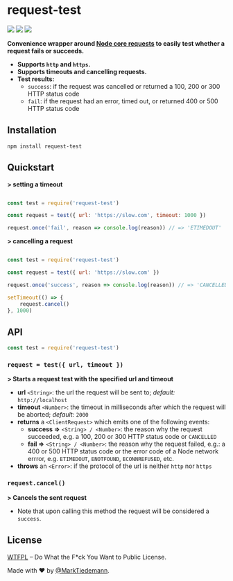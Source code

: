 
# request-test

[![](https://travis-ci.org/MarkTiedemann/request-test.svg?branch=master)](https://travis-ci.org/MarkTiedemann/request-test)
[![](https://david-dm.org/MarkTiedemann/request-test.svg)](https://david-dm.org/MarkTiedemann/request-test) [![](https://img.shields.io/node/v/request-test.svg)](https://www.npmjs.com/package/request-test)

**Convenience wrapper around [Node core requests](https://nodejs.org/api/http.html#http_http_request_options_callback) to easily test whether a request fails or succeeds.**

- **Supports `http` and `https`.**
- **Supports timeouts and cancelling requests.**
- **Test results:**
    - `success`: if the request was cancelled or returned a 100, 200 or 300 HTTP status code
    - `fail`: if the request had an error, timed out, or returned 400 or 500 HTTP status code

## Installation

```
npm install request-test
```

## Quickstart

**> setting a timeout**

```js

const test = require('request-test')

const request = test({ url: 'https://slow.com', timeout: 1000 })

request.once('fail', reason => console.log(reason)) // => 'ETIMEDOUT'

```

**> cancelling a request**

```js

const test = require('request-test')

const request = test({ url: 'https://slow.com' })

request.once('success', reason => console.log(reason)) // => 'CANCELLED'

setTimeout(() => {
    request.cancel()
}, 1000)

```

## API

```js
const test = require('request-test')
```

### `request = test({ url, timeout })`

**> Starts a request test with the specified url and timeout**

- **url** `<String>`: the url the request will be sent to; *default:* `http://localhost`
- **timeout** `<Number>`: the timeout in milliseconds after which the request will be aborted; *default:* `2000`
- **returns** a `<ClientRequest>` which emits one of the following events:
   - **success =>** `<String> / <Number>`: the reason why the request succeeded, e.g. a 100, 200 or 300 HTTP status code or `CANCELLED`
   - **fail =>** `<String> / <Number>`: the reason why the request failed, e.g.: a 400 or 500 HTTP status code or the error code of a Node network errror, e.g. `ETIMEDOUT`, `ENOTFOUND`, `ECONNREFUSED`, etc.
- **throws** an `<Error>`: if the protocol of the url is neither `http` nor `https`

### `request.cancel()`

**> Cancels the sent request**

- Note that upon calling this method the request will be considered a `success`.

## License

[WTFPL](http://www.wtfpl.net/) – Do What the F*ck You Want to Public License.

Made with :heart: by [@MarkTiedemann](https://twitter.com/MarkTiedemannDE).

